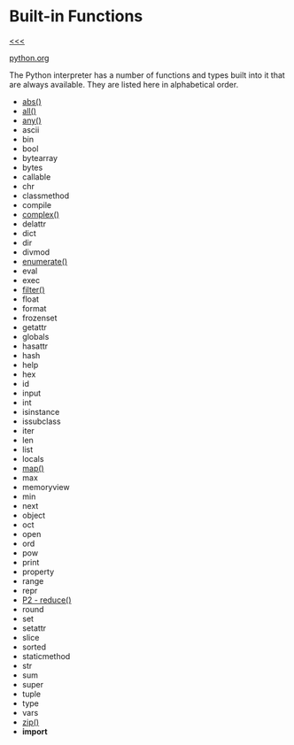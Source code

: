 
Built-in Functions
======

[<<<](https://github.com/ttltrk/PRG/blob/master/PY/DOC/OPYM/OPYM.MD)

[python.org](https://docs.python.org/3/library/functions.html)

The Python interpreter has a number of functions and types built into it that are always available. They are listed here in alphabetical order.

* [abs()](https://github.com/ttltrk/PRG/blob/master/PY/DOC/OPYM/04_MET_FUN/FUNCTIONS/BIF/ABS.MD)
* [all()](https://github.com/ttltrk/PRG/blob/master/PY/DOC/OPYM/04_MET_FUN/FUNCTIONS/BIF/ALL.MD)
* [any()](https://github.com/ttltrk/PRG/blob/master/PY/DOC/OPYM/04_MET_FUN/FUNCTIONS/BIF/ANY.MD)
* ascii
* bin
* bool
* bytearray
* bytes
* callable
* chr
* classmethod
* compile
* [complex()](https://github.com/ttltrk/PRG/blob/master/PY/DOC/OPYM/04_MET_FUN/FUNCTIONS/BIF/COMPLEX.MD)
* delattr
* dict
* dir
* divmod
* [enumerate()](https://github.com/ttltrk/PRG/blob/master/PY/DOC/OPYM/04_MET_FUN/FUNCTIONS/BIF/ENUMERATE.MD)
* eval
* exec
* [filter()](https://github.com/ttltrk/PRG/blob/master/PY/DOC/OPYM/04_MET_FUN/FUNCTIONS/BIF/FILTER.MD)
* float
* format
* frozenset
* getattr
* globals
* hasattr
* hash
* help
* hex
* id
* input
* int
* isinstance
* issubclass
* iter
* len
* list
* locals
* [map()](https://github.com/ttltrk/PRG/blob/master/PY/DOC/OPYM/04_MET_FUN/FUNCTIONS/BIF/MAP.MD)
* max
* memoryview
* min
* next
* object
* oct
* open
* ord
* pow
* print
* property
* range
* repr
* [P2 - reduce()](https://github.com/ttltrk/PRG/blob/master/PY/DOC/OPYM/04_MET_FUN/FUNCTIONS/BIF/REDUCE.MD)
* round
* set
* setattr
* slice
* sorted
* staticmethod
* str
* sum
* super
* tuple
* type
* vars
* [zip()](https://github.com/ttltrk/PRG/blob/master/PY/DOC/OPYM/04_MET_FUN/FUNCTIONS/BIF/ZIP.MD)
* __import__







